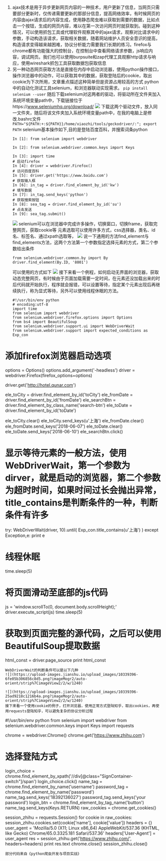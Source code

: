 1. ajax技术是用于异步更新网页内容的一种技术，用户更新了信息，当网页只需要部分更新时，仅传递需要更新的那部分信息，提高网络效率，有时候网页的内容由ajax请求后的内容生成，使用静态爬虫难以获取到需要的数据，比如点击一个按钮，生成的网页内容，难以在第一次访问网页时就获取到。碰到这种情况，可以使用抓包工具或代理软件观察其中的ajax请求，观察对比请求中的参数，手动构造该请求，获取相关数据，随着网站维护人员安全意识的提高，构造请求变得越来越困难，协议分析能力需要我们长期的练习。firefox与chrome都有功能强大的控制台，在控制台中查看网络请求参数，js响应内容，调试网页。我们也可以使用burpsuite和zap代理工具观察http请求与响应，使用wireshark抓包工具获取数据包获取信息
2. 另一种动态网页获取方法是直接在内存中启动浏览器，使用python操作接口，操作浏览器中的动作，可以获取其中的数据，获取登陆后的cookie，取出cookie为下次所用，文章重点描述这种简单但是资源占用较高的方式
  python中的自动化测试工具selenium，和浏览器联动实现需求。
  `pip install selenium --user`
  随后下载selenium对这两者的驱动，将驱动所在文件夹加入系统环境变量path中，下载链接位于https://www.seleniumhq.org/download/
  ![](https://upload-images.jianshu.io/upload_images/10339396-3d65336dc32155b0.png?imageMogr2/auto-orient/strip%7CimageView2/2/w/1240)
  下载这两个驱动文件，放入同一文件夹，随后将该文件夹加入系统环境变量path中，在我的电脑上是修改.bashrc文件 
  `PATH="${PATH:+:${PATH}}/home/xiaozhi/tools/geckodriver/:"; export PATH`
  selenium基本操作如下,目的是登陆百度百科，并搜索词条python
   ```
   In [1]: from selenium import webdriver
   
   In [2]: from selenium.webdriver.common.keys import Keys
   
   In [3]: import time
   # 启动firefox
   In [4]: driver = webdriver.Firefox()
   # 访问百度百科
   In [5]: driver.get('https://www.baidu.com')
   # 获取输入框
   In [6]: in_tag = driver.find_element_by_id('kw')
   # 填写数据
   In [7]: in_tag.send_keys('python')
   # 获取搜索按钮
   In [8]: sea_tag = driver.find_element_by_id('su')
   # 点击发送
   In [9]: sea_tag.submit()
   ```
   ![](https://upload-images.jianshu.io/upload_images/10339396-54c520b4b5fcce57.png?imageMogr2/auto-orient/strip%7CimageView2/2/w/1240)
   selenium可以在浏览器中完成许多操作，切换窗口，切换frame，获取完整网页，获取cookie等
   元素选取可以使用许多方式，css选择器，类名、id名、标签名、通过xpath选取等，
   ![](https://upload-images.jianshu.io/upload_images/10339396-19cab321e507c8ae.png?imageMogr2/auto-orient/strip%7CimageView2/2/w/1240)
   说一下通用的方法find_element与find_elements方法，这两个方法第一个参数指定选择元素的方式，第二个参数给出条件
   ```
   from selenium.webdriver.common.by import By
   driver.find_element(By.ID, '8001')
   ```
   可以使用的方式如下
   ![](https://upload-images.jianshu.io/upload_images/10339396-00a653047c978357.png?imageMogr2/auto-orient/strip%7CimageView2/2/w/1240)
   接下来看一个例程，如何启动无界面的浏览器，获取动态完整网页，有时候由于页面加载需要一定时间，在元素还没加载出来的时后代码就开始执行，程序就会报错，可以设置等待，指定某个元素出现后再继续执行，称为显式等待，另外可以使用线程休眠的方法。
   ```
   #!/usr/bin/env python
   # encoding:utf-8
   import time
   from selenium import webdriver
   from selenium.webdriver.firefox.options import Options
   from bs4 import BeautifulSoup
   from selenium.webdriver.support.ui import WebDriverWait
   from selenium.webdriver.support import expected_conditions as Exp_con
   
  # 添加firefox浏览器启动选项 
   options = Options()
   options.add_argument('-headless')
   driver = webdriver.Firefox(firefox_options=options)
   
   driver.get('http://hotel.qunar.com')
   
   ele_toCity = driver.find_element_by_id('toCity')
   ele_fromDate = driver.find_element_by_id('fromDate')
   ele_searchBtn = driver.find_element_by_class_name('search-btn')
   ele_toDate = driver.find_element_by_id('toDate')
   
   ele_toCity.clear()
   ele_toCity.send_keys(u'上海')
   ele_fromDate.clear()
   ele_fromDate.send_keys('2018-06-07')
   ele_toDate.clear()
   ele_toDate.send_keys('2018-06-10')
   ele_searchBtn.click()
   # 显示等待元素的一般方法，使用WebDriverWait，第一个参数为dirver，就是启动的浏览器，第二个参数为超时时间，如果时间过长会抛出异常，title_contains是判断条件的一种，判断条件有许多
   try:
       WebDriverWait(driver, 10).until(
           Exp_con.title_contains(u'上海')
       )
   except Exception,e:
       print e
   # 线程休眠
   time.sleep(5)
   # 将页面滑动至底部的js代码
   js = 'window.scrollTo(0, document.body.scrollHeight);'
   driver.execute_script(js)
   time.sleep(5)
   # 获取到页面完整的源代码，之后可以使用BeautifulSoup提取数据
   html_const = driver.page_source
   print html_const
   ```
   WebDriverWait的判断条件可以是以下几种
   ![](https://upload-images.jianshu.io/upload_images/10339396-6fe05b306856c8d5.png?imageMogr2/auto-orient/strip%7CimageView2/2/w/1240)

  ![](https://upload-images.jianshu.io/upload_images/10339396-25ad9218c1216b4a.png?imageMogr2/auto-orient/strip%7CimageView2/2/w/1240)
   接下来看一个使用cookie的例子，打开浏览器，使用正常方式登陆知乎，取出cookies，再使用requests登陆知乎，可以避免复杂的协议分析过程
   ```
   #!/usr/bin/env python
   from selenium import webdriver
   from selenium.webdriver.common.keys import Keys
   import requests
   
   
   chrome = webdriver.Chrome()
   chrome.get('https://www.zhihu.com')
   # 选择登陆方式
   login_choice = chrome.find_element_by_xpath('//div[@class="SignContainer-switch"]/span')
   login_choice.click()
   name_tag = chrome.find_element_by_name('username')
   password_tag = chrome.find_element_by_name('password')
   name_tag.send_keys('18392136027')
   password_tag.send_keys('your password')
   login_btn = chrome.find_element_by_tag_name('button')
   name_tag.send_keys(Keys.RETURN)
   raw_cookies = chrome.get_cookies()
   
   
   session_zhihu = requests.Session()
   for cookie in raw_cookies:
       session_zhihu.cookies.set(cookie['name'], cookie['value'])
   headers = {}
   user_agent = 'Mozilla/5.0 (X11; Linux x86_64) AppleWebKit/537.36 (KHTML, like Gecko) Chrome/65.0.3325.181 Safari/537.36'
   headers['User-Agent'] = user_agent
   res = session_zhihu.get('https://www.zhihu.com/', headers=headers)
   print res.text
   chrome.close()
   session_zhihu.close()
   ```
   部分代码来自《python爬虫开发与项目实战》







​    